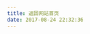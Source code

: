 ```yaml
---
title: 返回网站首页
date: 2017-08-24 22:32:36
---
```

<script>
	window.location.href="https://zain.red";
</script>
